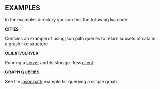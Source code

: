 **EXAMPLES**
--

In the examples directory you can find the following lua code:

**CITIES**

Contains an example of using json path queries to return subsets of data in a graph like structure

**CLIENT/SERVER**

Running a [server](../src/examples/server.lua) and its storage -less [client](../src/examples/client.lua)

**GRAPH QUERIES**

See the [jason path](../src/examples/cities.lua) example for querying a simple graph